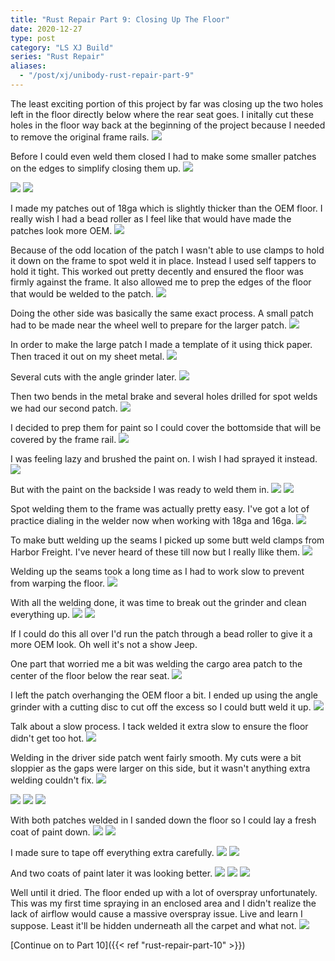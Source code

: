 ```yaml
---
title: "Rust Repair Part 9: Closing Up The Floor"
date: 2020-12-27
type: post
category: "LS XJ Build"
series: "Rust Repair"
aliases:
  - "/post/xj/unibody-rust-repair-part-9"
---
```


The least exciting portion of this project by far was closing up the two holes left in the floor directly below where the rear seat goes. I initally cut these holes in the floor way back at the beginning of the project because I needed to remove the original frame rails.
![](images/1.jpg)

Before I could even weld them closed I had to make some smaller patches on the edges to simplify closing them up.
![](images/2.jpg)

![](images/3.jpg)
![](images/4.jpg)

I made my patches out of 18ga which is slightly thicker than the OEM floor. I really wish I had a bead roller as I feel like that would have made the patches look more OEM.
![](images/5.jpg)

Because of the odd location of the patch I wasn't able to use clamps to hold it down on the frame to spot weld it in place. Instead I used self tappers to hold it tight. This worked out pretty decently and ensured the floor was firmly against the frame. It also allowed me to prep the edges of the floor that would be welded to the patch.
![](images/6.jpg)

Doing the other side was basically the same exact process. A small patch had to be made near the wheel well to prepare for the larger patch.
![](images/7.jpg)

In order to make the large patch I made a template of it using thick paper. Then traced it out on my sheet metal.
![](images/8.jpg)

Several cuts with the angle grinder later.
![](images/9.jpg)

Then two bends in the metal brake and several holes drilled for spot welds we had our second patch.
![](images/10.jpg)

I decided to prep them for paint so I could cover the bottomside that will be covered by the frame rail.
![](images/11.jpg)

I was feeling lazy and brushed the paint on. I wish I had sprayed it instead.
![](images/12.jpg)

But with the paint on the backside I was ready to weld them in.
![](images/13.jpg)
![](images/14.jpg)

Spot welding them to the frame was actually pretty easy. I've got a lot of practice dialing in the welder now when working with 18ga and 16ga.
![](images/15.jpg)

To make butt welding up the seams I picked up some butt weld clamps from Harbor Freight. I've never heard of these till now but I really llike them.
![](images/16.jpg)

Welding up the seams took a long time as I had to work slow to prevent from warping the floor.
![](images/17.jpg)

With all the welding done, it was time to break out the grinder and clean everything up.
![](images/18.jpg)
![](images/19.jpg)

If I could do this all over I'd run the patch through a bead roller to give it a more OEM look. Oh well it's not a show Jeep.

One part that worried me a bit was welding the cargo area patch to the center of the floor below the rear seat.
![](images/20.jpg)

I left the patch overhanging the OEM floor a bit. I ended up using the angle grinder with a cutting disc to cut off the excess so I could butt weld it up.
![](images/21.jpg)

Talk about a slow process. I tack welded it extra slow to ensure the floor didn't get too hot.
![](images/22.jpg)

Welding in the driver side patch went fairly smooth. My cuts were a bit sloppier as the gaps were larger on this side, but it wasn't anything extra welding couldn't fix.
![](images/23.jpg)

![](images/24.jpg)
![](images/25.jpg)
![](images/26.jpg)

With both patches welded in I sanded down the floor so I could lay a fresh coat of paint down.
![](images/27.jpg)
![](images/28.jpg)

I made sure to tape off everything extra carefully.
![](images/29.jpg)
![](images/30.jpg)

And two coats of paint later it was looking better.
![](images/31.jpg)
![](images/32.jpg)
![](images/33.jpg)

Well until it dried. The floor ended up with a lot of overspray unfortunately. This was my first time spraying in an enclosed area and I didn't realize the lack of airflow would cause a massive overspray issue. Live and learn I suppose. Least it'll be hidden underneath all the carpet and what not.
![](images/34.jpg)

[Continue on to Part 10]({{< ref "rust-repair-part-10" >}})
